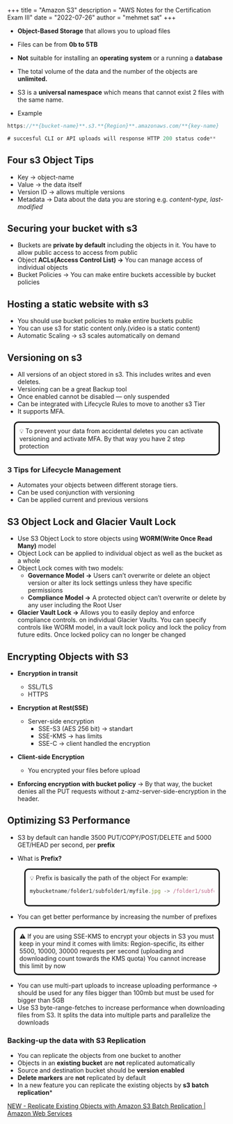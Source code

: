 +++
title = "Amazon S3"
description = "AWS Notes for the Certification Exam III"
date = "2022-07-26"
author = "mehmet sat"
+++

- **Object-Based Storage** that allows you to upload files
- Files can be from **0b to 5TB**
- **Not** suitable for installing an **operating system** or a running a **database**
- The total volume of the data and the number of the objects are **unlimited.**

- S3 is a **universal namespace** which means that cannot exist 2 files with the same name.
- Example

```jsx
https://**{bucket-name}**.s3.**{Region}**.amazonaws.com/**{key-name}

# succesful CLI or API uploads will response HTTP 200 status code**
```

## Four s3 Object Tips

- Key → object-name
- Value → the data itself
- Version ID → allows multiple versions
- Metadata → Data about the data you are storing e.g. *content-type, last-modified*

## Securing your bucket with s3

- Buckets are **private by default** including the objects in it. You have to allow public access to access from public
- Object **ACLs(Access Control List) →**  You can manage access of individual objects
- Bucket Policies → You can make entire buckets accessible by bucket policies

## Hosting a static website with s3

- You should use bucket policies to make entire buckets public
- You can use s3 for static content only.(video is a static content)
- Automatic Scaling → s3 scales automatically on demand

## Versioning on s3

- All versions of an object stored in s3. This includes writes and even deletes.
- Versioning can be a great Backup tool
- Once enabled cannot be disabled — only suspended
- Can be integrated with Lifecycle Rules to move to another s3 Tier
- It supports MFA.

<aside style="border:solid; border-radius:10px; margin:15px; padding:10px">
💡 To prevent your data from accidental deletes you can activate versioning and activate MFA. By that way you have 2 step protection

</aside>



### 3 Tips for Lifecycle Management

- Automates your objects between different storage tiers.
- Can be used conjunction with versioning
- Can be applied current and previous versions

## S3 Object Lock and Glacier Vault Lock

- Use S3 Object Lock to store objects using **WORM(Write Once Read Many)** model
- Object Lock can be applied to individual object as well as the bucket as a whole
- Object Lock comes with two models:
    - **Governance Model** **→** Users can’t overwrite or delete an object version or alter its lock settings unless they have specific permissions
    - **Compliance Model →** A protected object can’t overwrite or delete by any user including the Root User
- **Glacier Vault Lock →** Allows you to easily deploy and enforce compliance controls. on individual Glacier Vaults. You can specify controls like WORM model, in a vault lock policy and lock the policy from future edits. Once locked policy can no longer be changed

## Encrypting Objects with S3

- **Encryption in transit**
    - SSL/TLS
    - HTTPS

 

- **Encryption at Rest(SSE)**
    - Server-side encryption
        - SSE-S3 (AES 256 bit) → standart
        - SSE-KMS → has limits
        - SSE-C → client handled the encryption

- **Client-side Encryption**
    - You encrypted your files before upload

- **Enforcing encryption with bucket policy** → By that way, the bucket denies all the PUT requests without z-amz-server-side-encryption in the header.

## Optimizing S3 Performance

- S3 by default can handle 3500 PUT/COPY/POST/DELETE and 5000 GET/HEAD per second, per **prefix**
- What is **Prefix?**
    
    <aside style="border:solid; border-radius:10px; margin:15px; padding:10px">
    💡 Prefix is basically the path of the object 
    For example:
    
   
    
    ```jsx
    mybucketname/folder1/subfolder1/myfile.jpg -> /folder1/subfolder1
    ```
     </aside>
    
- You can get better performance by increasing the number of prefixes

<aside style="border:solid; border-radius:10px; margin:15px; padding:10px">
⚠️ If you are using SSE-KMS to encrypt your objects in S3 you must keep in your mind it comes with limits:
Region-specific, its either 5500, 10000, 30000 requests per second (uploading and downloading count towards the KMS quota)
You cannot increase this limit by now

</aside>

- You can use multi-part uploads to increase uploading performance → should be used for any files bigger than 100mb but must be used for bigger than 5GB
- Use S3 byte-range-fetches to increase performance when downloading files from S3. It splits the data into multiple parts and parallelize the downloads

### Backing-up the data with S3 Replication

- You can replicate the objects from one bucket to another
- Objects in an **existing bucket** are **not** replicated automatically
- Source and destination bucket should be **version enabled**
- **Delete markers** are **not** replicated by default
- In a new feature you can replicate the existing objects by **s3 batch replication***

[NEW - Replicate Existing Objects with Amazon S3 Batch Replication | Amazon Web Services](https://aws.amazon.com/blogs/aws/new-replicate-existing-objects-with-amazon-s3-batch-replication/)